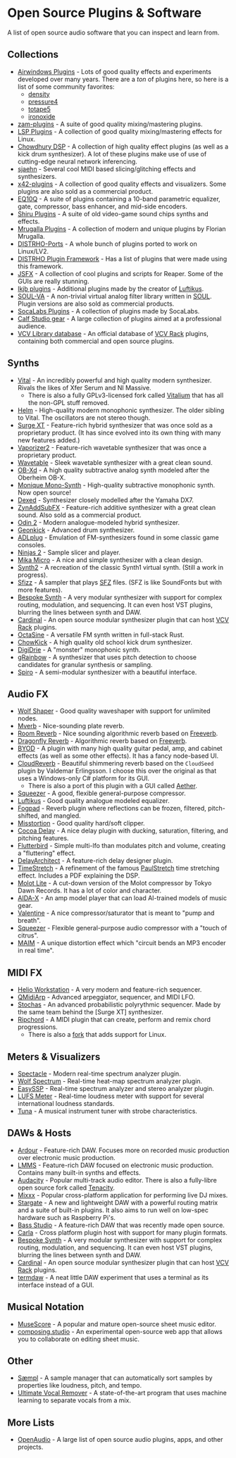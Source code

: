 # Open Source Plugins & Software
A list of open source audio software that you can inspect and learn from.

## Collections
- [Airwindows Plugins](https://github.com/airwindows/airwindows/tree/master/plugins) - Lots of good quality effects and experiments developed over many years.
  There are a *ton* of plugins here, so here is a list of some community favorites:
  - [density](https://github.com/airwindows/airwindows/tree/master/plugins/LinuxVST/src/Density)
  - [pressure4](https://github.com/airwindows/airwindows/tree/master/plugins/LinuxVST/src/Pressure4)
  - [totape5](https://github.com/airwindows/airwindows/tree/master/plugins/LinuxVST/src/ToTape5)
  - [ironoxide](https://github.com/airwindows/airwindows/tree/master/plugins/LinuxVST/src/IronOxide5)
- [zam-plugins](https://github.com/zamaudio/zam-plugins) - A suite of good quality mixing/mastering plugins.
- [LSP Plugins](https://github.com/sadko4u/lsp-plugins) - A collection of good quality mixing/mastering effects for Linux.
- [Chowdhury DSP](https://github.com/Chowdhury-DSP) - A collection of high quality effect plugins (as well as a kick drum synthesizer). A lot of these plugins make use of use of cutting-edge neural network inferencing.
- [sjaehn](https://github.com/sjaehn?tab=repositories) - Several cool MIDI based slicing/glitching effects and synthesizers.
- [x42-plugins](https://github.com/x42/x42-plugins) - A collection of good quality effects and visualizers. Some plugins are also sold as a commercial product.
- [EQ10Q](http://eq10q.sourceforge.net/) - A suite of plugins containing a 10-band parametric equalizer, gate, compressor, bass enhancer, and mid-side encoders.
- [Shiru Plugins](https://github.com/linuxmao-org/shiru-plugins) - A suite of old video-game sound chips synths and effects.
- [Mrugalla Plugins](https://github.com/Mrugalla) - A collection of modern and unique plugins by Florian Mrugalla.
- [DISTRHO-Ports](https://github.com/DISTRHO/DISTRHO-Ports) - A whole bunch of plugins ported to work on Linux/LV2.
- [DISTRHO Plugin Framework](https://github.com/DISTRHO/DPF) - Has a list of plugins that were made using this framework.
- [JSFX](https://github.com/JoepVanlier/JSFX) - A collection of cool plugins and scripts for Reaper. Some of the GUIs are really stunning.
- [lkjb plugins](https://github.com/lkjbdsp/lkjb-plugins) - Additional plugins made by the creator of [Luftikus].
- [SOUL-VA](https://github.com/thezhe/SOUL-VA) - A non-trivial virtual analog filter library written in [SOUL](https://github.com/soul-lang/SOUL). Plugin versions are also sold as commercial products.
- [SocaLabs Plugins](https://github.com/FigBug/SocaLabs) - A collection of plugins made by SocaLabs.
- [Calf Studio gear](https://github.com/calf-studio-gear/calf) - A large collection of plugins aimed at a professional audience.
- [VCV Library database](https://github.com/VCVRack/library) - An official database of [VCV Rack] plugins, containing both commercial and open source plugins.

## Synths
- [Vital](https://github.com/mtytel/vital) - An incredibly powerful and high quality modern synthesizer. Rivals the likes of Xfer Serum and NI Massive.
  - There is also a fully GPLv3-licensed fork called [Vitalium](https://github.com/DISTRHO/DISTRHO-Ports/tree/master/ports-juce6/vitalium) that has all the non-GPL stuff removed.
- [Helm](https://github.com/mtytel/helm) - High-quality modern monophonic synthesizer. The older sibling to Vital. The oscillators are not stereo though.
- [Surge XT](https://github.com/surge-synthesizer/surge) - Feature-rich hybrid synthesizer that was once sold as a proprietary product. (It has since evolved into its own thing with many new features added.)
- [Vaporizer2](https://github.com/VASTDynamics/Vaporizer2) - Feature-rich wavetable synthesizer that was once a proprietary product.
- [Wavetable](https://github.com/FigBug/Wavetable) - Sleek wavetable synthesizer with a great clean sound.
- [OB-Xd](https://github.com/reales/OB-Xd) - A high quality subtractive analog synth modeled after the Oberheim OB-X.
- [Monique Mono-Synth](https://github.com/surge-synthesizer/monique-monosynth) - High-quality subtractive monophonic synth. Now open source!
- [Dexed](https://github.com/asb2m10/dexed) - Synthesizer closely modelled after the Yamaha DX7.
- [ZynAddSubFX](https://github.com/zynaddsubfx/zynaddsubfx) - Feature-rich additive synthesizer with a great clean sound. Also sold as a commercial product.
- [Odin 2](https://github.com/TheWaveWarden/odin2) - Modern analogue-modeled hybrid synthesizer.
- [Geonkick](https://github.com/iurie-sw/geonkick) - Advanced drum synthesizer.
- [ADLplug](https://github.com/jpcima/ADLplug) - Emulation of FM-synthesizers found in some classic game consoles.
- [Ninjas 2](https://github.com/clearly-broken-software/ninjas2) - Sample slicer and player.
- [Mika Micro](https://github.com/tesselode/mika-micro) - A nice and simple synthesizer with a clean design.
- [Synth2](https://github.com/klknn/synth2) - A recreation of the classic Synth1 virtual synth. (Still a work in progress).
- [Sfizz](https://github.com/sfztools/sfizz) - A sampler that plays [SFZ](https://sfzformat.com/) files. (SFZ is like SoundFonts but with more features).
- [Bespoke Synth] - A very modular synthesizer with support for complex routing, modulation, and sequencing. It can even host VST plugins, blurring the lines between synth and DAW.
- [Cardinal] - An open source modular synthesizer plugin that can host [VCV Rack] plugins.
- [OctaSine](https://github.com/greatest-ape/OctaSine) - A versatile FM synth written in full-stack Rust.
- [ChowKick](https://github.com/Chowdhury-DSP/ChowKick) - A high quality old school kick drum synthesizer.
- [DigiDrie](https://github.com/magnetophon/DigiDrie) - A "monster" monophonic synth.
- [gRainbow](https://github.com/StrangeLoopsAudio/gRainbow) - A synthesizer that uses pitch detection to choose candidates for granular synthesis or sampling.
- [Spiro](https://github.com/p-o-l-e/spiro.git) - A semi-modular synthesizer with a beautiful interface.

## Audio FX
- [Wolf Shaper](https://github.com/pdesaulniers/wolf-shaper) - Good quality waveshaper with support for unlimited nodes.
- [Mverb](https://github.com/DISTRHO/MVerb) - Nice-sounding plate reverb.
- [Room Reverb](https://github.com/cvde/RoomReverb) - Nice sounding algorithmic reverb based on [Freeverb].
- [Dragonfly Reverb](https://github.com/michaelwillis/dragonfly-reverb) - Algorithmic reverb based on [Freeverb].
- [BYOD](https://github.com/Chowdhury-DSP/BYOD) - A plugin with many high quality guitar pedal, amp, and cabinet effects (as well as some other effects). It has a fancy node-based UI.
- [CloudReverb](https://github.com/xunil-cloud/CloudReverb) - Beautiful shimmering reverb based on the `CloudSeed` plugin by Valdemar Erlingsson. I choose this over the original as that uses a Windows-only C# platform for its GUI.
  - There is also a port of this plugin with a GUI called [Aether](https://github.com/Dougal-s/Aether).
- [Squeezer](https://github.com/mzuther/Squeezer) - A good, flexible general-purpose compressor.
- [Luftikus] - Good quality analogue modeled equalizer.
- [Fogpad](https://github.com/linuxmao-org/fogpad-port) - Reverb plugin where reflections can be frozen, filtered, pitch-shifted, and mangled.
- [Misstortion](https://github.com/nimbletools/misstortion1) - Good quality hard/soft clipper.
- [Cocoa Delay](https://github.com/tesselode/cocoa-delay) - A nice delay plugin with ducking, saturation, filtering, and pitching features.
- [Flutterbird](https://github.com/tesselode/flutterbird) - Simple multi-lfo than modulates pitch and volume, creating a "fluttering" effect.
- [DelayArchitect](https://github.com/jpcima/DelayArchitect) - A feature-rich delay designer plugin.
- [TimeStretch](https://github.com/spluta/TimeStretch) - A refinement of the famous [PaulStretch](http://hypermammut.sourceforge.net/paulstretch) time stretching effect. Includes a PDF explaining the DSP.
- [Molot Lite](https://github.com/magnetophon/molot-lite) - A cut-down version of the Molot compressor by Tokyo Dawn Records. It has a lot of color and character.
- [AIDA-X](https://github.com/AidaDSP/AIDA-X) - An amp model player that can load AI-trained models of music gear.
- [Valentine](https://github.com/tote-bag-labs/valentine) - A nice compressor/saturator that is meant to "pump and breath".
- [Squeezer](https://github.com/mzuther/Squeezer) - Flexible general-purpose audio compressor with a "touch of citrus".
- [MAIM](https://github.com/ArdenButterfield/Maim) - A unique distortion effect which "circuit bends an MP3 encoder in real time".

## MIDI FX
- [Helio Workstation](https://github.com/helio-fm/helio-workstation) - A very modern and feature-rich sequencer.
- [QMidiArp](https://github.com/emuse/qmidiarp) - Advanced arpeggiator, sequencer, and MIDI LFO.
- [Stochas](https://github.com/surge-synthesizer/stochas) - An advanced probabilistic polyrythmic sequencer. Made by the same team behind the [Surge XT] synthesizer.
- [Ripchord](https://github.com/trackbout/ripchord) - A MIDI plugin that can create, perform and remix chord progressions.
  - There is also a [fork](https://github.com/prg318/ripchord) that adds support for Linux.

## Meters & Visualizers
- [Spectacle](https://github.com/jpcima/spectacle) - Modern real-time spectrum analyzer plugin.
- [Wolf Spectrum](https://github.com/pdesaulniers/wolf-spectrum) - Real-time heat-map spectrum analyzer plugin.
- [EasySSP](https://github.com/automatl/audio-dsp-multi-visualize/) - Real-time spectrum analyzer and stereo analyzer plugin.
- [LUFS Meter](https://github.com/klangfreund/LUFSMeter) - Real-time loudness meter with support for several international loudness standards.
- [Tuna](https://github.com/x42/tuna.lv2) - A musical instrument tuner with strobe characteristics.

## DAWs & Hosts
- [Ardour](https://ardour.org/) - Feature-rich DAW. Focuses more on recorded music production over electronic music production.
- [LMMS](https://github.com/LMMS/lmms) - Feature-rich DAW focused on electronic music production. Contains many built-in synths and effects.
- [Audacity](https://github.com/audacity/audacity) - Popular multi-track audio editor. There is also a fully-libre open source fork called [Tenacity](https://github.com/tenacityteam/tenacity).
- [Mixxx](https://github.com/mixxxdj/mixxx) - Popular cross-platform application for performing live DJ mixes.
- [Stargate](https://github.com/stargatedaw/stargate) - A new and lightweight DAW with a powerful routing matrix and a suite of built-in plugins. It also aims to run well on low-spec hardware such as Raspberry Pi's.
- [Bass Studio](https://github.com/nidefawl/bass-studio) - A feature-rich DAW that was recently made open source.
- [Carla](https://kx.studio/Applications:Carla) - Cross platform plugin host with support for many plugin formats.
- [Bespoke Synth] - A very modular synthesizer with support for complex routing, modulation, and sequencing. It can even host VST plugins, blurring the lines between synth and DAW.
- [Cardinal] - An open source modular synthesizer plugin that can host [VCV Rack] plugins.
- [termdaw](https://github.com/ocdy1001/termdaw) - A neat little DAW experiment that uses a terminal as its interface instead of a GUI.

## Musical Notation
- [MuseScore](https://musescore.org) - A popular and mature open-source sheet music editor.
- [composing.studio](https://github.com/ekzhang/composing.studio) - An experimental open-source web app that allows you to collaborate on editing sheet music.

## Other
- [Sæmpl](https://github.com/jonasblome/Saempl) - A sample manager that can automatically sort samples by properties like loudness, pitch, and tempo.
- [Ultimate Vocal Remover](https://github.com/Anjok07/ultimatevocalremovergui) - A state-of-the-art program that uses machine learning to separate vocals from a mix.

## More Lists

- [OpenAudio](https://github.com/webprofusion/OpenAudio) - A large list of open source audio plugins, apps, and other projects.

[Luftikus]: https://github.com/lkjbdsp/lkjb-plugins/tree/master/Luftikus
[Bespoke Synth]: https://github.com/BespokeSynth/BespokeSynth
[Cardinal]: https://github.com/DISTRHO/Cardinal
[VCV Rack]: https://vcvrack.com/
[Freeverb]: https://ccrma.stanford.edu/~jos/pasp/Freeverb.html
